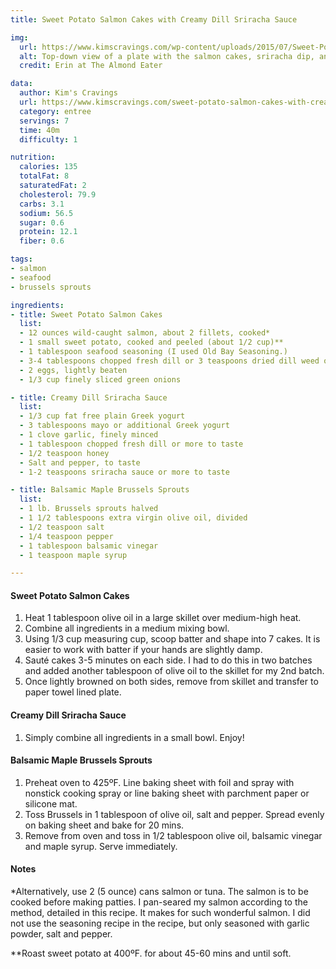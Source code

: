 ```yaml
---
title: Sweet Potato Salmon Cakes with Creamy Dill Sriracha Sauce

img:
  url: https://www.kimscravings.com/wp-content/uploads/2015/07/Sweet-Potato-Salmon-Cakes_-7-2-1200x1200.jpg
  alt: Top-down view of a plate with the salmon cakes, sriracha dip, and Brussels sprouts.
  credit: Erin at The Almond Eater

data:
  author: Kim's Cravings
  url: https://www.kimscravings.com/sweet-potato-salmon-cakes-with-creamy-dill-sriracha-sauce/
  category: entree
  servings: 7
  time: 40m
  difficulty: 1

nutrition:
  calories: 135
  totalFat: 8
  saturatedFat: 2
  cholesterol: 79.9
  carbs: 3.1
  sodium: 56.5
  sugar: 0.6
  protein: 12.1
  fiber: 0.6

tags:
- salmon
- seafood
- brussels sprouts

ingredients:
- title: Sweet Potato Salmon Cakes
  list:
  - 12 ounces wild-caught salmon, about 2 fillets, cooked*
  - 1 small sweet potato, cooked and peeled (about 1/2 cup)**
  - 1 tablespoon seafood seasoning (I used Old Bay Seasoning.)
  - 3-4 tablespoons chopped fresh dill or 3 teaspoons dried dill weed or more to taste
  - 2 eggs, lightly beaten
  - 1/3 cup finely sliced green onions

- title: Creamy Dill Sriracha Sauce
  list:
  - 1/3 cup fat free plain Greek yogurt
  - 3 tablespoons mayo or additional Greek yogurt
  - 1 clove garlic, finely minced
  - 1 tablespoon chopped fresh dill or more to taste
  - 1/2 teaspoon honey
  - Salt and pepper, to taste
  - 1-2 teaspoons sriracha sauce or more to taste

- title: Balsamic Maple Brussels Sprouts
  list:
  - 1 lb. Brussels sprouts halved
  - 1 1/2 tablespoons extra virgin olive oil, divided
  - 1/2 teaspoon salt
  - 1/4 teaspoon pepper
  - 1 tablespoon balsamic vinegar
  - 1 teaspoon maple syrup

---
```


#### Sweet Potato Salmon Cakes

1. Heat 1 tablespoon olive oil in a large skillet over medium-high heat.
2. Combine all ingredients in a medium mixing bowl.
3. Using 1/3 cup measuring cup, scoop batter and shape into 7 cakes. It is easier to work with batter if your hands are slightly damp.
4. Sauté cakes 3-5 minutes on each side. I had to do this in two batches and added another tablespoon of olive oil to the skillet for my 2nd batch.
5. Once lightly browned on both sides, remove from skillet and transfer to paper towel lined plate.

#### Creamy Dill Sriracha Sauce

1. Simply combine all ingredients in a small bowl. Enjoy!

#### Balsamic Maple Brussels Sprouts

1. Preheat oven to 425ºF. Line baking sheet with foil and spray with nonstick cooking spray or line baking sheet with parchment paper or silicone mat.
2. Toss Brussels in 1 tablespoon of olive oil, salt and pepper. Spread evenly on baking sheet and bake for 20 mins.
3. Remove from oven and toss in 1/2 tablespoon olive oil, balsamic vinegar and maple syrup. Serve immediately.

#### Notes
*Alternatively, use 2 (5 ounce) cans salmon or tuna. The salmon is to be cooked before making patties. I pan-seared my salmon according to the method, detailed in this recipe. It makes for such wonderful salmon. I did not use the seasoning recipe in the recipe, but only seasoned with garlic powder, salt and pepper. 

**Roast sweet potato at 400ºF. for about 45-60 mins and until soft.